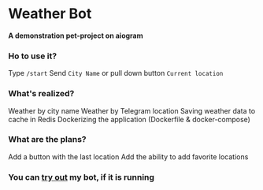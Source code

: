 # Weather Bot
**A demonstration pet-project on aiogram**

### Ho to use it?
Type ```/start```
Send ```City Name``` or pull down button ```Current location```

### What's realized?
Weather by city name
Weather by Telegram location
Saving weather data to cache in Redis
Dockerizing the application (Dockerfile & docker-compose)

### What are the plans?
Add a button with the last location
Add the ability to add favorite locations

### You can [try out](https://t.me/NadvorjeBot) my bot, if it is running